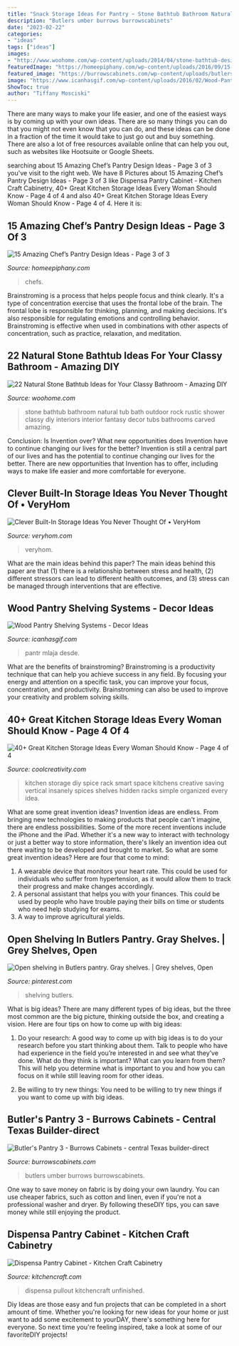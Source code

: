 ```yaml
---
title: "Snack Storage Ideas For Pantry ~ Stone Bathtub Bathroom Natural Tub Bath Outdoor Rock Rustic Shower Classy Diy Interiors Interior Fantasy Decor Tubs Bathrooms Carved Amazing"
description: "Butlers umber burrows burrowscabinets"
date: "2023-02-22"
categories:
- "ideas"
tags: ["ideas"]
images:
- "http://www.woohome.com/wp-content/uploads/2014/04/stone-bathtub-design-ideas-6.jpg"
featuredImage: "https://homeepiphany.com/wp-content/uploads/2016/09/15-Amazing-Chefs-Pantry-Design-Ideas-15.jpg"
featured_image: "https://burrowscabinets.com/wp-content/uploads/butlers-pantry-umber-glass-hhrh.jpg"
image: "https://www.icanhasgif.com/wp-content/uploads/2016/02/Wood-Pantry-Shelving-Systems.jpg"
ShowToc: true
author: "Tiffany Mosciski"
---
```



There are many ways to make your life easier, and one of the easiest ways is by coming up with your own ideas. There are so many things you can do that you might not even know that you can do, and these ideas can be done in a fraction of the time it would take to just go out and buy something. There are also a lot of free resources available online that can help you out, such as websites like Hootsuite or Google Sheets.

	

		
searching about 15 Amazing Chef’s Pantry Design Ideas - Page 3 of 3 you've visit to the right web. We have 8 Pictures about 15 Amazing Chef’s Pantry Design Ideas - Page 3 of 3 like Dispensa Pantry Cabinet - Kitchen Craft Cabinetry, 40+ Great Kitchen Storage Ideas Every Woman Should Know - Page 4 of 4 and also 40+ Great Kitchen Storage Ideas Every Woman Should Know - Page 4 of 4. Here it is:
		
    
## 15 Amazing Chef’s Pantry Design Ideas - Page 3 Of 3

<img loading=lazy src="https://homeepiphany.com/wp-content/uploads/2016/09/15-Amazing-Chefs-Pantry-Design-Ideas-15.jpg" onerror="this.onerror=null;this.src='https://tse1.mm.bing.net/th?id=OIP.osvaDtkRZRGdaatfA9CgLAHaLH&amp;pid=15.1';" alt="15 Amazing Chef’s Pantry Design Ideas - Page 3 of 3">

_Source: homeepiphany.com_

>chefs. 

	

Brainstroming is a process that helps people focus and think clearly. It's a type of concentration exercise that uses the frontal lobe of the brain. The frontal lobe is responsible for thinking, planning, and making decisions. It's also responsible for regulating emotions and controlling behavior. Brainstroming is effective when used in combinations with other aspects of concentration, such as practice, relaxation, and meditation.

    
## 22 Natural Stone Bathtub Ideas For Your Classy Bathroom - Amazing DIY

<img loading=lazy src="http://www.woohome.com/wp-content/uploads/2014/04/stone-bathtub-design-ideas-6.jpg" onerror="this.onerror=null;this.src='https://tse4.mm.bing.net/th?id=OIP.oITMoZHQQ10_Xb0fHH6e7AHaLQ&amp;pid=15.1';" alt="22 Natural Stone Bathtub Ideas for Your Classy Bathroom - Amazing DIY">

_Source: woohome.com_

>stone bathtub bathroom natural tub bath outdoor rock rustic shower classy diy interiors interior fantasy decor tubs bathrooms carved amazing. 

	

Conclusion: Is Invention over? What new opportunities does Invention have to continue changing our lives for the better?
Invention is still a central part of our lives and has the potential to continue changing our lives for the better. There are new opportunities that Invention has to offer, including ways to make life easier and more comfortable for everyone.

    
## Clever Built-In Storage Ideas You Never Thought Of • VeryHom

<img loading=lazy src="http://veryhom.com/wp-content/uploads/2016/11/Clever-built-in-storage-7.jpg" onerror="this.onerror=null;this.src='https://tse4.mm.bing.net/th?id=OIP.91DK9QG6IfNKUd248p0U3QHaJ3&amp;pid=15.1';" alt="Clever Built-In Storage Ideas You Never Thought Of • VeryHom">

_Source: veryhom.com_

>veryhom. 

	

What are the main ideas behind this paper?
The main ideas behind this paper are that (1) there is a relationship between stress and health, (2) different stressors can lead to different health outcomes, and (3) stress can be managed through interventions that are effective.

    
## Wood Pantry Shelving Systems - Decor Ideas

<img loading=lazy src="https://www.icanhasgif.com/wp-content/uploads/2016/02/Wood-Pantry-Shelving-Systems.jpg" onerror="this.onerror=null;this.src='https://tse4.mm.bing.net/th?id=OIP.qLe9Htws5rrBHWGiwHcCygHaLI&amp;pid=15.1';" alt="Wood Pantry Shelving Systems - Decor Ideas">

_Source: icanhasgif.com_

>pantr mlaja desde. 

	

What are the benefits of brainstroming?
Brainstroming is a productivity technique that can help you achieve success in any field. By focusing your energy and attention on a specific task, you can improve your focus, concentration, and productivity. Brainstroming can also be used to improve your creativity and problem solving skills.

    
## 40+ Great Kitchen Storage Ideas Every Woman Should Know - Page 4 Of 4

<img loading=lazy src="https://coolcreativity.com/wp-content/uploads/2016/07/2622.jpg" onerror="this.onerror=null;this.src='https://tse2.mm.bing.net/th?id=OIP.A6fXf6CusskIyK63w01lpQHaMS&amp;pid=15.1';" alt="40+ Great Kitchen Storage Ideas Every Woman Should Know - Page 4 of 4">

_Source: coolcreativity.com_

>kitchen storage diy spice rack smart space kitchens creative saving vertical insanely spices shelves hidden racks simple organized every idea. 

	

What are some great invention ideas?
Invention ideas are endless. From bringing new technologies to making products that people can't imagine, there are endless possibilities. Some of the more recent inventions include the iPhone and the iPad. Whether it's a new way to interact with technology or just a better way to store information, there's likely an invention idea out there waiting to be developed and brought to market. So what are some great invention ideas? Here are four that come to mind: 
1) A wearable device that monitors your heart rate. This could be used for individuals who suffer from hypertension, as it would allow them to track their progress and make changes accordingly. 
2) A personal assistant that helps you with your finances. This could be used by people who have trouble paying their bills on time or students who need help studying for exams. 
3) A way to improve agricultural yields.

    
## Open Shelving In Butlers Pantry. Gray Shelves. | Grey Shelves, Open

<img loading=lazy src="https://i.pinimg.com/736x/d1/ad/5f/d1ad5fc76118b1f8ec76dc689d29be32.jpg" onerror="this.onerror=null;this.src='https://tse2.mm.bing.net/th?id=OIP._QIxqeQ5mxHtiwWSXXqKLQHaJ3&amp;pid=15.1';" alt="Open shelving in Butlers pantry. Gray shelves. | Grey shelves, Open">

_Source: pinterest.com_

>shelving butlers. 

	

What is big ideas?
There are many different types of big ideas, but the three most common are the big picture, thinking outside the box, and creating a vision. Here are four tips on how to come up with big ideas:
1. Do your research: A good way to come up with big ideas is to do your research before you start thinking about them. Talk to people who have had experience in the field you’re interested in and see what they’ve done. What do they think is important? What can you learn from them? This will help you determine what is important to you and how you can focus on it while still leaving room for other ideas.

2. Be willing to try new things: You need to be willing to try new things if you want to come up with big ideas.

    
## Butler&#039;s Pantry 3 - Burrows Cabinets - Central Texas Builder-direct

<img loading=lazy src="https://burrowscabinets.com/wp-content/uploads/butlers-pantry-umber-glass-hhrh.jpg" onerror="this.onerror=null;this.src='https://tse2.mm.bing.net/th?id=OIP.oOwPj1XjgOgnjy_73VIgWgHaLH&amp;pid=15.1';" alt="Butler&#039;s Pantry 3 - Burrows Cabinets - central Texas builder-direct">

_Source: burrowscabinets.com_

>butlers umber burrows burrowscabinets. 

	

One way to save money on fabric is by doing your own laundry. You can use cheaper fabrics, such as cotton and linen, even if you're not a professional washer and dryer. By following theseDIY tips, you can save money while still enjoying the product.

    
## Dispensa Pantry Cabinet - Kitchen Craft Cabinetry

<img loading=lazy src="https://www.kitchencraft.com/-/media/kitchencraft/products/cabinet_interiors/kc_dispensa_pantry_pullout.jpg" onerror="this.onerror=null;this.src='https://tse2.mm.bing.net/th?id=OIP.z_FWv0evdsyPYyDB5Qo0lgHaLH&amp;pid=15.1';" alt="Dispensa Pantry Cabinet - Kitchen Craft Cabinetry">

_Source: kitchencraft.com_

>dispensa pullout kitchencraft unfinished. 

	

Diy Ideas are those easy and fun projects that can be completed in a short amount of time. Whether you're looking for new ideas for your home or just want to add some excitement to yourDAY, there's something here for everyone. So next time you're feeling inspired, take a look at some of our favoriteDIY projects!

